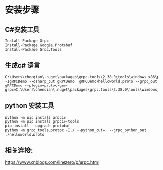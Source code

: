 # 安装步骤



## C#安装工具

```
Install-Package Grpc
Install-Package Google.Protobuf
Install-Package Grpc.Tools

```

## 生成c# 语言

```
C:\Users\chenqian\.nuget\packages\grpc.tools\2.38.0\tools\windows_x86\protoc.exe -IgRPCDemo --csharp_out gRPCDemo  gRPCDemo\helloworld.proto --grpc_out gRPCDemo --plugin=protoc-gen-grpc=C:\Users\chenqian\.nuget\packages\grpc.tools\2.38.0\tools\windows_x86\grpc_csharp_plugin.exe
```





## python 安装工具

```
python -m pip install grpcio
python -m pip install grpcio-tools
pip install --upgrade protobuf
python -m grpc_tools.protoc -I./ --python_out=. --grpc_python_out. ./helloworld.proto
```





## 相关连接:

https://www.cnblogs.com/linezero/p/grpc.html